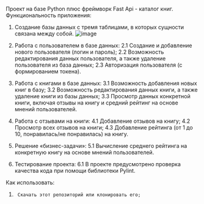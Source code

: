 Проект на базе Python плюс фреймворк Fast Api - каталог книг.
Функциональность приложения:
1.	Создание базы данных с тремя таблицами, в которых сущности связана между собой.
 ![image](https://github.com/user-attachments/assets/70c70488-668b-43d1-968c-d3ccd869bd8c)


2.	Работа с пользователем в базе данных:
2.1	Создание и добавление нового пользователя (логин и пароль);
2.2	Возможность редактирования данных пользователя, а также удаление пользователя из база данных;
2.3	Авторизация пользователя (с формированием токена).
3.	Работа с книгами в базе данных:
3.1	Возможность добавления новых книг в базу;
3.2	Возможность редактирования данных книги, а также удаление книги из базы данных;
3.3	Просмотр данных конкретной книги, включая отзывы на книгу и средний рейтинг на основе мнений пользователей.
4.	Работа с отзывами на книги:
4.1 Добавление отзывов на книгу;
4.2 Просмотр всех отзывов на книги;
4.3 Добавление рейтинга (от 1 до 10, понравилась/не понравилась) на книгу.

5.	Решение «бизнес-задачи»:
5.1 Вычисление среднего рейтинга на конкретную книгу на основе мнений пользователей.

6.	Тестирование проекта:
6.1 В проекте предусмотрено проверка качества кода при помощи библиотеки Pylint.

Как использовать:
1.		Скачать этот репозиторий или клонировать его;





